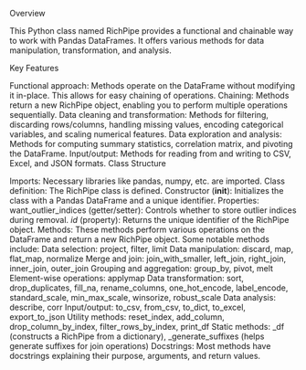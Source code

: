 Overview

This Python class named RichPipe provides a functional and chainable way to work with Pandas DataFrames. It offers various methods for data manipulation, transformation, and analysis.

Key Features

Functional approach: Methods operate on the DataFrame without modifying it in-place. This allows for easy chaining of operations.
Chaining: Methods return a new RichPipe object, enabling you to perform multiple operations sequentially.
Data cleaning and transformation: Methods for filtering, discarding rows/columns, handling missing values, encoding categorical variables, and scaling numerical features.
Data exploration and analysis: Methods for computing summary statistics, correlation matrix, and pivoting the DataFrame.
Input/output: Methods for reading from and writing to CSV, Excel, and JSON formats.
Class Structure

Imports: Necessary libraries like pandas, numpy, etc. are imported.
Class definition: The RichPipe class is defined.
Constructor (__init__): Initializes the class with a Pandas DataFrame and a unique identifier.
Properties:
want_outlier_indices (getter/setter): Controls whether to store outlier indices during removal.
_id_ (property): Returns the unique identifier of the RichPipe object.
Methods: These methods perform various operations on the DataFrame and return a new RichPipe object. Some notable methods include:
Data selection: project, filter, limit
Data manipulation: discard, map, flat_map, normalize
Merge and join: join_with_smaller, left_join, right_join, inner_join, outer_join
Grouping and aggregation: group_by, pivot, melt
Element-wise operations: applymap
Data transformation: sort, drop_duplicates, fill_na, rename_columns, one_hot_encode, label_encode, standard_scale, min_max_scale, winsorize, robust_scale
Data analysis: describe, corr
Input/output: to_csv, from_csv, to_dict, to_excel, export_to_json
Utility methods: reset_index, add_column, drop_column_by_index, filter_rows_by_index, print_df
Static methods: _df (constructs a RichPipe from a dictionary), _generate_suffixes (helps generate suffixes for join operations)
Docstrings: Most methods have docstrings explaining their purpose, arguments, and return values.
